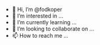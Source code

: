 - 👋 Hi, I’m @fodkoper
- 👀 I’m interested in ...
- 🌱 I’m currently learning ...
- 💞️ I’m looking to collaborate on ...
- 📫 How to reach me ...

<!---
fodkoper/fodkoper is a ✨ special ✨ repository because its `README.md` (this file) appears on your GitHub profile.
You can click the Preview link to take a look at your changes.
--->
